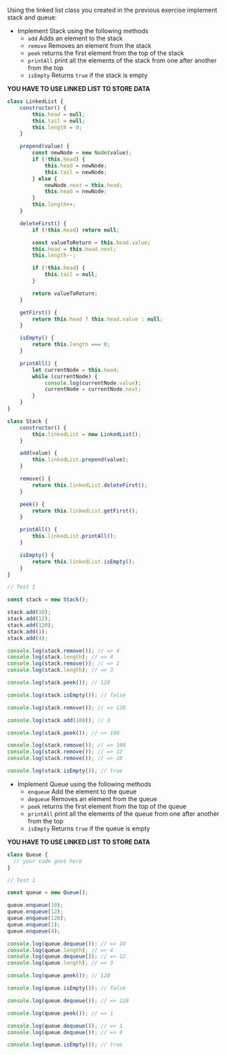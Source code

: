 Using the linked list class you created in the previous exercise implement stack and queue:

- Implement Stack using the following methods
  - `add` Adds an element to the stack
  - `remove` Removes an element from the stack
  - `peek` returns the first element from the top of the stack
  - `printAll` print all the elements of the stack from one after another from the top
  - `isEmpty` Returns `true` if the stack is empty

**YOU HAVE TO USE LINKED LIST TO STORE DATA**

```js
class LinkedList {
    constructor() {
        this.head = null;
        this.tail = null;
        this.length = 0;
    }

    prepend(value) {
        const newNode = new Node(value);
        if (!this.head) {
            this.head = newNode;
            this.tail = newNode;
        } else {
            newNode.next = this.head;
            this.head = newNode;
        }
        this.length++;
    }

    deleteFirst() {
        if (!this.head) return null;

        const valueToReturn = this.head.value;
        this.head = this.head.next;
        this.length--;

        if (!this.head) {
            this.tail = null;
        }

        return valueToReturn;
    }

    getFirst() {
        return this.head ? this.head.value : null;
    }

    isEmpty() {
        return this.length === 0;
    }

    printAll() {
        let currentNode = this.head;
        while (currentNode) {
            console.log(currentNode.value);
            currentNode = currentNode.next;
        }
    }
}

class Stack {
    constructor() {
        this.linkedList = new LinkedList();
    }

    add(value) {
        this.linkedList.prepend(value);
    }

    remove() {
        return this.linkedList.deleteFirst();
    }

    peek() {
        return this.linkedList.getFirst();
    }

    printAll() {
        this.linkedList.printAll();
    }

    isEmpty() {
        return this.linkedList.isEmpty();
    }
}

// Test 1

const stack = new Stack();

stack.add(10);
stack.add(12);
stack.add(120);
stack.add(1);
stack.add(4);

console.log(stack.remove()); // => 4
console.log(stack.length); // => 4
console.log(stack.remove()); // => 1
console.log(stack.length); // => 3

console.log(stack.peek()); // 120

console.log(stack.isEmpty()); // false

console.log(stack.remove()); // => 120

console.log(stack.add(100)); // 3

console.log(stack.peek()); // => 100

console.log(stack.remove()); // => 100
console.log(stack.remove()); // => 12
console.log(stack.remove()); // => 10

console.log(stack.isEmpty()); // true
```

- Implement Queue using the following methods
  - `enqueue` Add the element to the queue
  - `dequeue` Removes an element from the queue
  - `peek` returns the first element from the top of the queue
  - `printAll` print all the elements of the queue from one after another from the top
  - `isEmpty` Returns `true` if the queue is empty

**YOU HAVE TO USE LINKED LIST TO STORE DATA**

```js
class Queue {
  // your code goes here
}

// Test 1

const queue = new Queue();

queue.enqueue(10);
queue.enqueue(12);
queue.enqueue(120);
queue.enqueue(1);
queue.enqueue(4);

console.log(queue.dequeue()); // => 10
console.log(queue.length); // => 4
console.log(queue.dequeue()); // => 12
console.log(queue.length); // => 3

console.log(queue.peek()); // 120

console.log(queue.isEmpty()); // false

console.log(queue.dequeue()); // => 120

console.log(queue.peek()); // => 1

console.log(queue.dequeue()); // => 1
console.log(queue.dequeue()); // => 4

console.log(queue.isEmpty()); // true
```
